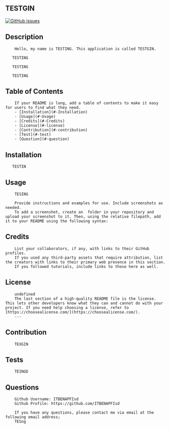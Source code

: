 
## TESTGIN
[![GitHub issues](https://img.shields.io/github/issues/JMagic-Learner/ProReadMe-Gen/Develop)](https://github.com/JMagic-Learner/ProReadMe-Gen/issues)
        
## Description
        Hello, my name is TESTING. This application is called TESTGIN.
      
       TESTING

       TESTING

       TESTING

## Table of Contents 
        If your README is long, add a table of contents to make it easy for users to find what they need.
        - [Installation](#-Installation)
        - [Usage](#-Usage)
        - [Credits](#-Credits)
        - [License](#-license)
        - [Contribution](#-contribution)
        - [Test](#-test)
        - [Question](#-question)

 ## Installation

       TESTIN
 ## Usage

        TESING

        Provide instructions and examples for use. Include screenshots as needed.
        To add a screenshot, create an  folder in your repository and upload your screenshot to it. Then, using the relative filepath, add it to your README using the following syntax:
           
 ## Credits
        List your collaborators, if any, with links to their GitHub profiles.
        If you used any third-party assets that require attribution, list the creators with links to their primary web presence in this section.
        If you followed tutorials, include links to those here as well.

## License

        undefined
        The last section of a high-quality README file is the license. This lets other developers know what they can and cannot do with your project. If you need help choosing a license, refer to [https://choosealicense.com/](https://choosealicense.com/).
        ---
        
## Contribution
        TEXGIN

## Tests
        TEINGD

## Questions
        Github Username: ITBENAPFIsd
        Github Profile: https://github.com/ITBENAPFIsd

        If you have any questions, please contact me via email at the following email address;
        TESng
     